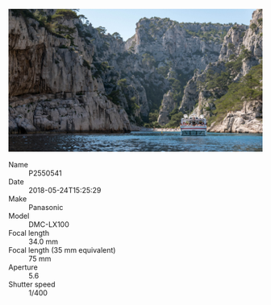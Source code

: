 [![P2550541](/photos/hd/P2550541.jpg)](/photos/full/P2550541.jpg?raw=true)

<dl>
  <dt>Name</dt>
  <dd>P2550541</dd>
  <dt>Date</dt>
  <dd>2018-05-24T15:25:29</dd>
  <dt>Make</dt>
  <dd>Panasonic</dd>
  <dt>Model</dt>
  <dd>DMC-LX100</dd>
  <dt>Focal length</dt>
  <dd>34.0 mm</dd>
  <dt>Focal length (35 mm equivalent)</dt>
  <dd>75 mm</dd>
  <dt>Aperture</dt>
  <dd>5.6</dd>
  <dt>Shutter speed</dt>
  <dd>1/400</dd>
</dl>
